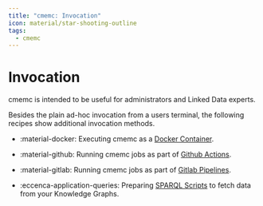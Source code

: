 ```yaml
---
title: "cmemc: Invocation"
icon: material/star-shooting-outline
tags:
  - cmemc
---
```

# Invocation

cmemc is intended to be useful for administrators and Linked Data experts.

Besides the plain ad-hoc invocation from a users terminal, the following recipes show additional invocation methods.

<div class="grid cards" markdown>

-   :material-docker: Executing cmemc as a [Docker Container](docker-image/index.md).

-   :material-github: Running cmemc jobs as part of [Github Actions](github-action/index.md).

-   :material-gitlab: Running cmemc jobs as part of [Gitlab Pipelines](gitlab-pipeline/index.md).

-   :eccenca-application-queries: Preparing [SPARQL Scripts](sparql-scripts/index.md) to fetch data from your Knowledge Graphs.
</div>

